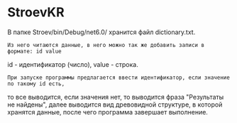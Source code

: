 # StroevKR

В папке Stroev/bin/Debug/net6.0/ хранится файл dictionary.txt.

    Из него читаются данные, в него можно так же добавить записи в формате: id value
id - идентификатор (число), value - строка.

    При запуске программы предлагается ввести идентификатор, если значение по такому id есть,
то все выводится, если значения нет, то выводится фраза "Результаты не найдены", далее выводится 
вид древовидной структуре, в которой хранятся данные, после чего программа завершает выполнение.
